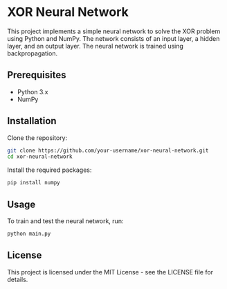 
# XOR Neural Network

This project implements a simple neural network to solve the XOR problem using Python and NumPy. The network consists of an input layer, a hidden layer, and an output layer. The neural network is trained using backpropagation.

## Prerequisites

- Python 3.x
- NumPy

## Installation

Clone the repository:

```sh
git clone https://github.com/your-username/xor-neural-network.git
cd xor-neural-network
```
Install the required packages:
```sh
pip install numpy
```

## Usage

To train and test the neural network, run:

```sh
python main.py
```


## License

This project is licensed under the MIT License - see the LICENSE file for details.

